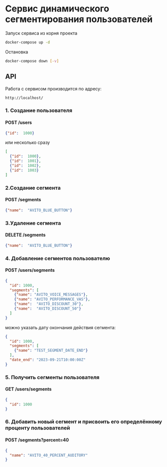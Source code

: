 # Сервис динамического сегментирования пользователей

Запуск сервиса из корня проекта
```bash
docker-compose up -d
```
Остановка
```bash
docker-compose down [-v]
```

## API

Работа с сервисом производится по адресу:

```bash
http://localhost/
```

### 1. Создание пользователя

#### POST /users
```json
{"id":  1000}
```
или несколько сразу 
```json
[
  {"id":  1000},
  {"id":  1001},
  {"id":  1002},
  {"id":  1003}
]
```

### 2.Создание сегмента

#### POST /segments
```json
{"name":  "AVITO_BLUE_BUTTON"}
```

### 3.Удаление сегмента
#### DELETE /segments
```json
{"name":  "AVITO_BLUE_BUTTON"}
```

### 4. Добавление сегментов пользователю
#### POST /users/segments
```json
{
  "id": 1000,
  "segments": [
    {"name": "AVITO_VOICE_MESSAGES"},
    {"name": "AVITO_PERFORMANCE_VAS"},
    {"name":  "AVITO_DISCOUNT_30"},
    {"name":  "AVITO_DISCOUNT_50"}
  ]
}
```
можно указать дату окончания действия сегмента:

```json
{
  "id": 1000,
  "segments": [
    {"name": "TEST_SEGMENT_DATE_END"}
  ],
  "date_end": "2023-09-21T10:00:00Z"
}
```
### 5. Получить сегменты пользователя
#### GET /users/segments
```json
{
  "id": 1000
}
```
### 6. Добавить новый сегмент и присвоить его определённому проценту пользователей
#### POST /segments?percent=40
```json
{
  "name": "AVITO_40_PERCENT_AUDITORY"
}
```
